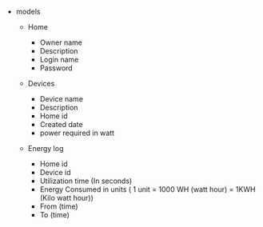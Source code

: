  - models
    - Home
        - Owner name
        - Description
        - Login name
        - Password

    - Devices
        - Device name
        - Description
        - Home id
        - Created date
        - power required in watt

    - Energy log
        - Home id
        - Device id
        - Utilization time (In seconds)
        - Energy Consumed in units ( 1 unit = 1000 WH (watt hour) = 1KWH (Kilo watt hour)) 
        - From (time)
        - To (time)